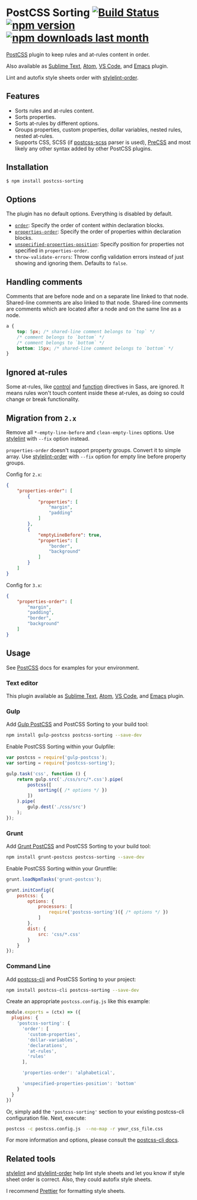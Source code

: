 # PostCSS Sorting [![Build Status][ci-img]][ci] [![npm version][npm-version-img]][npm] [![npm downloads last month][npm-downloads-img]][npm]

[PostCSS] plugin to keep rules and at-rules content in order.

Also available as [Sublime Text], [Atom], [VS Code], and [Emacs] plugin.

Lint and autofix style sheets order with [stylelint-order].

## Features

* Sorts rules and at-rules content.
* Sorts properties.
* Sorts at-rules by different options.
* Groups properties, custom properties, dollar variables, nested rules, nested at-rules.
* Supports CSS, SCSS (if [postcss-scss] parser is used), [PreCSS] and most likely any other syntax added by other PostCSS plugins.

## Installation

```bash
$ npm install postcss-sorting
```

## Options

The plugin has no default options. Everything is disabled by default.

- [`order`](./lib/order/README.md): Specify the order of content within declaration blocks.
- [`properties-order`](./lib/properties-order/README.md): Specify the order of properties within declaration blocks.
- [`unspecified-properties-position`](./lib/properties-order/unspecified-properties-position.md): Specify position for properties not specified in `properties-order`.
- `throw-validate-errors`: Throw config validation errors instead of just showing and ignoring them. Defaults to `false`.

## Handling comments

Comments that are before node and on a separate line linked to that node. Shared-line comments are also linked to that node. Shared-line comments are comments which are located after a node and on the same line as a node.

```css
a {
	top: 5px; /* shared-line comment belongs to `top` */
	/* comment belongs to `bottom` */
	/* comment belongs to `bottom` */
	bottom: 15px; /* shared-line comment belongs to `bottom` */
}
```

## Ignored at-rules

Some at-rules, like [control](https://sass-lang.com/documentation/file.SASS_REFERENCE.html#control_directives__expressions) and [function](https://sass-lang.com/documentation/file.SASS_REFERENCE.html#function_directives) directives in Sass, are ignored. It means rules won't touch content inside these at-rules, as doing so could change or break functionality.

## Migration from `2.x`

Remove all `*-empty-line-before` and `clean-empty-lines` options. Use [stylelint] with `--fix` option instead.

`properties-order` doesn't support property groups. Convert it to simple array. Use [stylelint-order] with `--fix` option for empty line before property groups.

Config for `2.x`:

```json
{
	"properties-order": [
		{
			"properties": [
				"margin",
				"padding"
			]
		},
		{
			"emptyLineBefore": true,
			"properties": [
				"border",
				"background"
			]
		}
	]
}
```

Config for `3.x`:

```json
{
	"properties-order": [
		"margin",
		"padding",
		"border",
		"background"
	]
}
```

## Usage

See [PostCSS] docs for examples for your environment.

### Text editor

This plugin available as [Sublime Text], [Atom], [VS Code], and [Emacs] plugin.

### Gulp

Add [Gulp PostCSS] and PostCSS Sorting to your build tool:

```bash
npm install gulp-postcss postcss-sorting --save-dev
```

Enable PostCSS Sorting within your Gulpfile:

```js
var postcss = require('gulp-postcss');
var sorting = require('postcss-sorting');

gulp.task('css', function () {
	return gulp.src('./css/src/*.css').pipe(
		postcss([
			sorting({ /* options */ })
		])
	).pipe(
		gulp.dest('./css/src')
	);
});
```

### Grunt

Add [Grunt PostCSS] and PostCSS Sorting to your build tool:

```bash
npm install grunt-postcss postcss-sorting --save-dev
```

Enable PostCSS Sorting within your Gruntfile:

```js
grunt.loadNpmTasks('grunt-postcss');

grunt.initConfig({
	postcss: {
		options: {
			processors: [
				require('postcss-sorting')({ /* options */ })
			]
		},
		dist: {
			src: 'css/*.css'
		}
	}
});
```

### Command Line

Add [postcss-cli](https://github.com/postcss/postcss-cli) and PostCSS Sorting to your project:

```bash
npm install postcss-cli postcss-sorting --save-dev
```

Create an appropriate `postcss.config.js` like this example:

```js
module.exports = (ctx) => ({
  plugins: {
    'postcss-sorting': {
      'order': [
        'custom-properties',
        'dollar-variables',
        'declarations',
        'at-rules',
        'rules'
      ],

      'properties-order': 'alphabetical',

      'unspecified-properties-position': 'bottom'
    }
  }
})
```

Or, simply add the `'postcss-sorting'` section to your existing postcss-cli configuration file. Next, execute:

```bash
postcss -c postcss.config.js  --no-map -r your_css_file.css
```

For more information and options, please consult the [postcss-cli docs](https://github.com/postcss/postcss-cli/blob/master/README.md).

## Related tools

[stylelint] and [stylelint-order] help lint style sheets and let you know if style sheet order is correct. Also, they could autofix style sheets.

I recommend [Prettier] for formatting style sheets.

[ci-img]: https://travis-ci.org/hudochenkov/postcss-sorting.svg
[ci]: https://travis-ci.org/hudochenkov/postcss-sorting
[npm-version-img]: https://img.shields.io/npm/v/postcss-sorting.svg
[npm-downloads-img]: https://img.shields.io/npm/dm/postcss-sorting.svg
[npm]: https://www.npmjs.com/package/postcss-sorting

[PostCSS]: https://github.com/postcss/postcss
[Sublime Text]: https://github.com/hudochenkov/sublime-postcss-sorting
[Atom]: https://github.com/lysyi3m/atom-postcss-sorting
[VS Code]: https://github.com/mrmlnc/vscode-postcss-sorting
[Emacs]: https://github.com/P233/postcss-sorting.el

[Gulp PostCSS]: https://github.com/postcss/gulp-postcss
[Grunt PostCSS]: https://github.com/nDmitry/grunt-postcss
[PreCSS]: https://github.com/jonathantneal/precss
[postcss-scss]: https://github.com/postcss/postcss-scss
[Prettier]: https://prettier.io/
[stylelint]: https://stylelint.io/
[stylelint-order]: https://github.com/hudochenkov/stylelint-order
